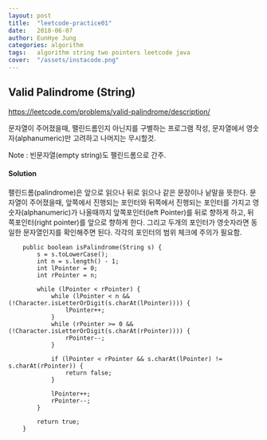 ```yaml
---
layout: post
title:  "leetcode-practice01"
date:   2018-06-07
author: EunHye Jung
categories: algorithm
tags:	algorithm string two pointers leetcode java
cover:  "/assets/instacode.png"
---
```


## Valid Palindrome (String)

[https://leetcode.com/problems/valid-palindrome/description/
][leetcode]

문자열이 주어졌을때, 팰린드롬인지 아닌지를 구별하는 프로그램 작성,
문자열에서 영숫자(alphanumeric)만 고려하고 나머지는 무시할것.

Note : 빈문자열(empty string)도 팰린드롬으로 간주.





#### Solution
팰린드롬(palindrome)은 앞으로 읽으나 뒤로 읽으나 같은 문장이나 낱말을 뜻한다.
문자열이 주어졌을때, 앞쪽에서 진행되는 포인터와 뒤쪽에서 진행되는 포인터를 가지고 영숫자(alphanumeric)가 나올때까지 앞쪽포인터(left Pointer)를 뒤로 향하게 하고, 뒤쪽포인터(right pointer)를 앞으로 향하게 한다.
그리고 두개의 포인터가 영숫자라면 동일한 문자열인지를 확인해주면 된다.
각각의 포인터의 범위 체크에 주의가 필요함.

```
	public boolean isPalindrome(String s) {
		s = s.toLowerCase();
		int n = s.length() - 1;
		int lPointer = 0;
		int rPointer = n;

		while (lPointer < rPointer) {
			while (lPointer < n && (!Character.isLetterOrDigit(s.charAt(lPointer)))) {
				lPointer++;
			}
			while (rPointer >= 0 && (!Character.isLetterOrDigit(s.charAt(rPointer)))) {
				rPointer--;
			}

			if (lPointer < rPointer && s.charAt(lPointer) != s.charAt(rPointer)) {
				return false;
			}

			lPointer++;
			rPointer--;
		}

		return true;
	}
```

[leetcode]:   https://leetcode.com/problems/valid-palindrome/description/
